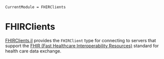 ```@meta
CurrentModule = FHIRClients
```

# FHIRClients

[FHIRClients.jl](https://github.com/JuliaHealth/FHIRClients.jl) provides the `FHIRClient` type for connecting to servers that
support the [FHIR (Fast Healthcare Interoperability Resources)](https://hl7.org/fhir/)
standard for health care data exchange.
